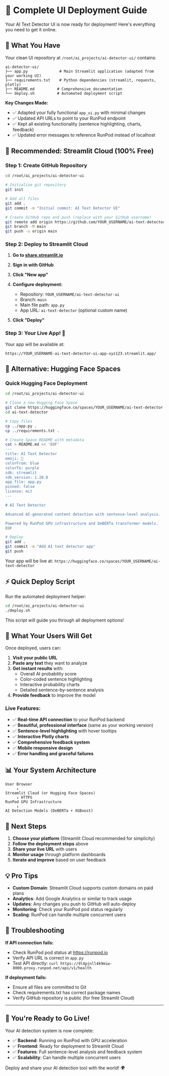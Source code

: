 # 🚀 Complete UI Deployment Guide

Your AI Text Detector UI is now ready for deployment! Here's everything you need to get it online.

## 📂 What You Have

Your clean UI repository at `/root/ai_projects/ai-detector-ui/` contains:

```
ai-detector-ui/
├── app.py              # Main Streamlit application (adapted from your working UI)
├── requirements.txt    # Python dependencies (streamlit, requests, plotly)
├── README.md          # Comprehensive documentation
└── deploy.sh          # Automated deployment script
```

**Key Changes Made:**
- ✅ Adapted your fully functional `app_ui.py` with minimal changes
- ✅ Updated API URLs to point to your RunPod endpoint
- ✅ Kept all existing functionality (sentence highlighting, charts, feedback)
- ✅ Updated error messages to reference RunPod instead of localhost

## 🎯 Recommended: Streamlit Cloud (100% Free)

### Step 1: Create GitHub Repository

```bash
cd /root/ai_projects/ai-detector-ui

# Initialize git repository
git init

# Add all files
git add .
git commit -m "Initial commit: AI Text Detector UI"

# Create GitHub repo and push (replace with your GitHub username)
git remote add origin https://github.com/YOUR_USERNAME/ai-text-detector-ui.git
git branch -M main
git push -u origin main
```

### Step 2: Deploy to Streamlit Cloud

1. **Go to [share.streamlit.io](https://share.streamlit.io)**
2. **Sign in with GitHub**
3. **Click "New app"**
4. **Configure deployment:**
   - Repository: `YOUR_USERNAME/ai-text-detector-ui`
   - Branch: `main`
   - Main file path: `app.py`
   - App URL: `ai-text-detector` (optional custom name)

5. **Click "Deploy"**

### Step 3: Your Live App! 🎉

Your app will be available at:
```
https://YOUR_USERNAME-ai-text-detector-ui-app-xyz123.streamlit.app/
```

## 🤗 Alternative: Hugging Face Spaces

### Quick Hugging Face Deployment

```bash
cd /root/ai_projects/ai-detector-ui

# Clone a new Hugging Face Space
git clone https://huggingface.co/spaces/YOUR_USERNAME/ai-text-detector
cd ai-text-detector

# Copy files
cp ../app.py .
cp ../requirements.txt .

# Create Space README with metadata
cat > README.md << 'EOF'
---
title: AI Text Detector
emoji: 🤖
colorFrom: blue
colorTo: purple
sdk: streamlit
sdk_version: 1.28.0
app_file: app.py
pinned: false
license: mit
---

# AI Text Detector

Advanced AI-generated content detection with sentence-level analysis.

Powered by RunPod GPU infrastructure and DeBERTa transformer models.
EOF

# Deploy
git add .
git commit -m "Add AI text detector app"
git push
```

Your app will be live at: `https://huggingface.co/spaces/YOUR_USERNAME/ai-text-detector`

## ⚡ Quick Deploy Script

Run the automated deployment helper:

```bash
cd /root/ai_projects/ai-detector-ui
./deploy.sh
```

This script will guide you through all deployment options!

## 🔗 What Your Users Will Get

Once deployed, users can:

1. **Visit your public URL**
2. **Paste any text** they want to analyze
3. **Get instant results** with:
   - Overall AI probability score
   - Color-coded sentence highlighting
   - Interactive probability charts
   - Detailed sentence-by-sentence analysis
4. **Provide feedback** to improve the model

### Live Features:
- ✅ **Real-time API connection** to your RunPod backend
- ✅ **Beautiful, professional interface** (same as your working version)
- ✅ **Sentence-level highlighting** with hover tooltips
- ✅ **Interactive Plotly charts**
- ✅ **Comprehensive feedback system**
- ✅ **Mobile responsive design**
- ✅ **Error handling and graceful failures**

## 📊 Your System Architecture

```
User Browser
     ↓
Streamlit Cloud (or Hugging Face Spaces)
     ↓ HTTPS
RunPod GPU Infrastructure
     ↓
AI Detection Models (DeBERTa + XGBoost)
```

## 🎯 Next Steps

1. **Choose your platform** (Streamlit Cloud recommended for simplicity)
2. **Follow the deployment steps** above
3. **Share your live URL** with users
4. **Monitor usage** through platform dashboards
5. **Iterate and improve** based on user feedback

## 💡 Pro Tips

- **Custom Domain**: Streamlit Cloud supports custom domains on paid plans
- **Analytics**: Add Google Analytics or similar to track usage
- **Updates**: Any changes you push to GitHub will auto-deploy
- **Monitoring**: Check your RunPod pod status regularly
- **Scaling**: RunPod can handle multiple concurrent users

## 🔧 Troubleshooting

**If API connection fails:**
- Check RunPod pod status at https://runpod.io
- Verify API URL is correct in `app.py`
- Test API directly: `curl https://9l4pjnll4k9miw-8000.proxy.runpod.net/api/v1/health`

**If deployment fails:**
- Ensure all files are committed to Git
- Check requirements.txt has correct package names
- Verify GitHub repository is public (for free Streamlit Cloud)

---

## 🎉 You're Ready to Go Live!

Your AI detection system is now complete:
- ✅ **Backend**: Running on RunPod with GPU acceleration
- ✅ **Frontend**: Ready for deployment to Streamlit Cloud
- ✅ **Features**: Full sentence-level analysis and feedback system
- ✅ **Scalability**: Can handle multiple concurrent users

Deploy and share your AI detection tool with the world! 🌍
